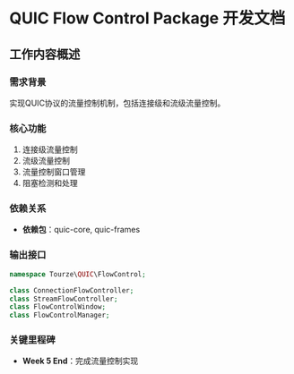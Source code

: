 # QUIC Flow Control Package 开发文档

## 工作内容概述

### 需求背景
实现QUIC协议的流量控制机制，包括连接级和流级流量控制。

### 核心功能
1. 连接级流量控制
2. 流级流量控制
3. 流量控制窗口管理
4. 阻塞检测和处理

### 依赖关系
- **依赖包**：quic-core, quic-frames

### 输出接口
```php
namespace Tourze\QUIC\FlowControl;

class ConnectionFlowController;
class StreamFlowController;
class FlowControlWindow;
class FlowControlManager;
```

### 关键里程碑
- **Week 5 End**：完成流量控制实现
